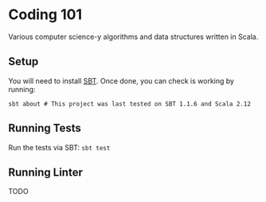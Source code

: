 # Coding 101

Various computer science-y algorithms and data structures written in Scala.

## Setup

You will need to install [SBT](https://www.scala-sbt.org/1.0/docs/Setup.html). Once done, you can check is working by running:

```
sbt about # This project was last tested on SBT 1.1.6 and Scala 2.12
```

## Running Tests

Run the tests via SBT: `sbt test`

## Running Linter

TODO

